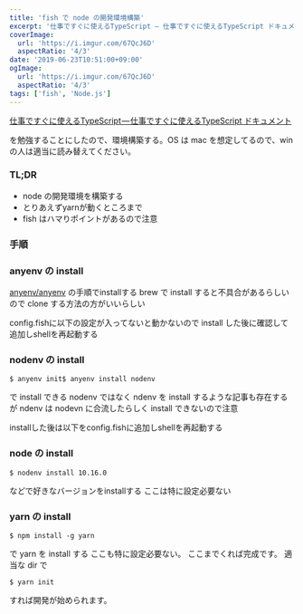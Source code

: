 ```yaml
---
title: 'fish で node の開発環境構築'
excerpt: '仕事ですぐに使えるTypeScript — 仕事ですぐに使えるTypeScript ドキュメント を勉強することにしたので、環境構築する。OS は mac を想定してるので、win の人は適当に読み替えてください。'
coverImage: 
  url: 'https://i.imgur.com/67QcJ6D'
  aspectRatio: '4/3'
date: '2019-06-23T10:51:00+09:00'
ogImage:
  url: 'https://i.imgur.com/67QcJ6D'
  aspectRatio: '4/3'
tags: ['fish', 'Node.js']
---
```


[仕事ですぐに使えるTypeScript — 仕事ですぐに使えるTypeScript ドキュメント](https://future-architect.github.io/typescript-guide/index.html "https://future-architect.github.io/typescript-guide/index.html")

を勉強することにしたので、環境構築する。OS は mac を想定してるので、win の人は適当に読み替えてください。

### TL;DR

*   node の開発環境を構築する
*   とりあえずyarnが動くところまで
*   fish はハマりポイントがあるので注意

### 手順

### anyenv の install

[anyenv/anyenv](https://github.com/anyenv/anyenv "https://github.com/anyenv/anyenv")
の手順でinstallする brew で install すると不具合があるらしいので clone する方法の方がいいらしい

config.fishに以下の設定が入ってないと動かないので install した後に確認して追加しshellを再起動する

### nodenv の install

```
$ anyenv init$ anyenv install nodenv
```

で install できる nodenv ではなく ndenv を install するような記事も存在するが ndenv は nodevn に合流したらしく install できないので注意

installした後は以下をconfig.fishに追加しshellを再起動する

### node の install

```
$ nodenv install 10.16.0
```

などで好きなバージョンをinstallする ここは特に設定必要ない

### yarn の install

```
$ npm install -g yarn
```

で yarn を install する ここも特に設定必要ない。 ここまでくれば完成です。 適当な dir で

```
$ yarn init
```

すれば開発が始められます。